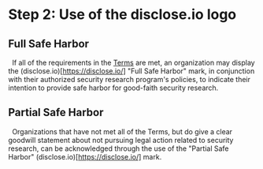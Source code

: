 # Step 2: Use of the disclose.io logo

## Full Safe Harbor
 
If all of the requirements in the [Terms](/terms) are met, an organization may display the (disclose.io)[https://disclose.io/] "Full Safe Harbor" mark, in conjunction with their authorized security research program's policies, to indicate their intention to provide safe harbor for good-faith security research.
 
## Partial Safe Harbor
 
Organizations that have not met all of the Terms, but do give a clear goodwill statement about not pursuing legal action related to security research, can be acknowledged through the use of the "Partial Safe Harbor" (disclose.io)[https://disclose.io/] mark.
